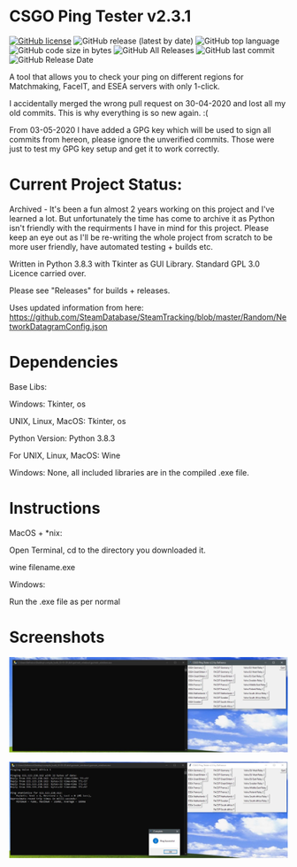 # CSGO Ping Tester v2.3.1

[![GitHub license](https://img.shields.io/github/license/Defirence/CSGO-Ping-Tester)](https://github.com/Defirence/CSGO-Ping-Tester/blob/master/LICENSE) 
![GitHub release (latest by date)](https://img.shields.io/github/v/release/defirence/csgo-ping-tester) 
![GitHub top language](https://img.shields.io/github/languages/top/defirence/csgo-ping-tester) 
![GitHub code size in bytes](https://img.shields.io/github/languages/code-size/defirence/csgo-ping-tester) 
![GitHub All Releases](https://img.shields.io/github/downloads/defirence/csgo-ping-tester/total) 
![GitHub last commit](https://img.shields.io/github/last-commit/defirence/csgo-ping-tester) 
![GitHub Release Date](https://img.shields.io/github/release-date/defirence/csgo-ping-tester) 

A tool that allows you to check your ping on different regions for Matchmaking, FaceIT, and ESEA servers with only 1-click.

I accidentally merged the wrong pull request on 30-04-2020 and lost all my old commits. This is why everything is so new again. :(

From 03-05-2020 I have added a GPG key which will be used to sign all commits from hereon, please ignore the unverified commits. Those were just to test my GPG key setup and get it to work correctly.

# Current Project Status:

Archived - It's been a fun almost 2 years working on this project and I've learned a lot. But unfortunately the time has come to archive it as Python isn't friendly with the requirments I have in mind for this project. Please keep an eye out as I'll be re-writing the whole project from scratch to be more user friendly, have automated testing + builds etc.

Written in Python 3.8.3 with Tkinter as GUI Library. Standard GPL 3.0 Licence carried over.

Please see "Releases" for builds + releases.

Uses updated information from here: https://github.com/SteamDatabase/SteamTracking/blob/master/Random/NetworkDatagramConfig.json

# Dependencies

Base Libs: 

Windows: Tkinter, os

UNIX, Linux, MacOS: Tkinter, os

Python Version: Python 3.8.3

For UNIX, Linux, MacOS: Wine

Windows: None, all included libraries are in the compiled .exe file.

# Instructions

MacOS + *nix:

Open Terminal, cd to the directory you downloaded it.

wine filename.exe

Windows:

Run the .exe file as per normal

# Screenshots

![alt text](https://github.com/Defirence/CSGO-Ping-Tester/blob/master/screenshots/pingtester1.JPG)

![alt text](https://github.com/Defirence/CSGO-Ping-Tester/blob/master/screenshots/pingtester2.JPG)
